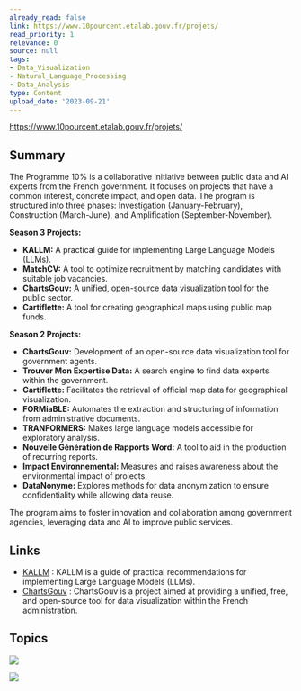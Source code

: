 ```yaml
---
already_read: false
link: https://www.10pourcent.etalab.gouv.fr/projets/
read_priority: 1
relevance: 0
source: null
tags:
- Data_Visualization
- Natural_Language_Processing
- Data_Analysis
type: Content
upload_date: '2023-09-21'
---
```


https://www.10pourcent.etalab.gouv.fr/projets/
## Summary

The Programme 10% is a collaborative initiative between public data and AI experts from the French government. It focuses on projects that have a common interest, concrete impact, and open data. The program is structured into three phases: Investigation (January-February), Construction (March-June), and Amplification (September-November).

**Season 3 Projects:**
- **KALLM:** A practical guide for implementing Large Language Models (LLMs).
- **MatchCV:** A tool to optimize recruitment by matching candidates with suitable job vacancies.
- **ChartsGouv:** A unified, open-source data visualization tool for the public sector.
- **Cartiflette:** A tool for creating geographical maps using public map funds.

**Season 2 Projects:**
- **ChartsGouv:** Development of an open-source data visualization tool for government agents.
- **Trouver Mon Expertise Data:** A search engine to find data experts within the government.
- **Cartiflette:** Facilitates the retrieval of official map data for geographical visualization.
- **FORMiaBLE:** Automates the extraction and structuring of information from administrative documents.
- **TRANFORMERS:** Makes large language models accessible for exploratory analysis.
- **Nouvelle Génération de Rapports Word:** A tool to aid in the production of recurring reports.
- **Impact Environnemental:** Measures and raises awareness about the environmental impact of projects.
- **DataNonyme:** Explores methods for data anonymization to ensure confidentiality while allowing data reuse.

The program aims to foster innovation and collaboration among government agencies, leveraging data and AI to improve public services.
## Links

- [KALLM](https://github.com/pedevineau/llm-experiment) : KALLM is a guide of practical recommendations for implementing Large Language Models (LLMs).
- [ChartsGouv](https://github.com/etalab-ia/chartsgouv/) : ChartsGouv is a project aimed at providing a unified, free, and open-source tool for data visualization within the French administration.

## Topics

![](topics/Concept/Confidentialit%C3%A9%20diff%C3%A9rentielle)

![](topics/Concept/Synthetic%20Data%20Generation)